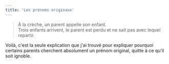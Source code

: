 ```yaml
---
title: 'Les prénoms originaux'
---
```


> À la crèche, un parent appelle son enfant.  
> Trois enfants arrivent, le parent est perdu et ne sait pas avec lequel repartir.

Voilà, c'est la seule explication que j'ai trouvé pour expliquer pourquoi certains parents cherchent absolument un prénom original, quitte à ce qu'il soit ignoble.
